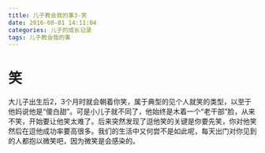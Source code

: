 ```yaml
---
title: 儿子教会我的事3-笑
date: 2016-08-01 14:11:04
categories: 儿子的成长记录
tags: 儿子教会我的事
---
```


# 笑  


大儿子出生后2，3个月时就会朝着你笑，属于典型的见个人就笑的类型，以至于他妈说他是“傻白甜”。可是小儿子就不同了，他始终是木着一个“老干部”脸，从来不笑，开始要让他笑太难了。后来突然发现了逗他笑的关键是你要先笑，你对他笑然后在逗他成功率要高很多。我们的生活中又何尝不是如此呢，每天出门对你见到的人都抱以微笑吧，因为微笑是会感染的。